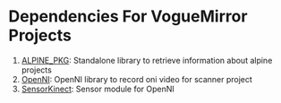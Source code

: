 Dependencies For VogueMirror Projects
=====================================

1. [ALPINE_PKG](https://github.com/pntripathi9417/voguemirror/wiki/alpine_pkg): Standalone library to retrieve information about alpine projects
2. [OpenNI](https://github.com/pntripathi9417/voguemirror/wiki/openni): OpenNI library to record oni video for scanner project
3. [SensorKinect](https://github.com/pntripathi9417/voguemirror/wiki/sensorkinect): Sensor module for OpenNI